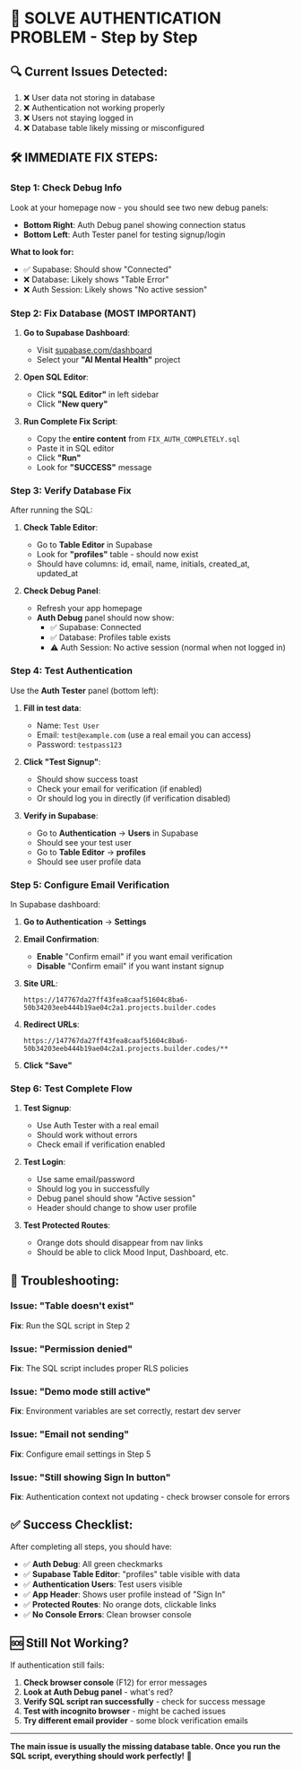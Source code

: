 # 🚨 SOLVE AUTHENTICATION PROBLEM - Step by Step

## 🔍 **Current Issues Detected:**

1. ❌ User data not storing in database
2. ❌ Authentication not working properly
3. ❌ Users not staying logged in
4. ❌ Database table likely missing or misconfigured

## 🛠️ **IMMEDIATE FIX STEPS:**

### **Step 1: Check Debug Info**

Look at your homepage now - you should see two new debug panels:

- **Bottom Right**: Auth Debug panel showing connection status
- **Bottom Left**: Auth Tester panel for testing signup/login

**What to look for:**

- ✅ Supabase: Should show "Connected"
- ❌ Database: Likely shows "Table Error"
- ❌ Auth Session: Likely shows "No active session"

### **Step 2: Fix Database (MOST IMPORTANT)**

1. **Go to Supabase Dashboard**:

   - Visit [supabase.com/dashboard](https://supabase.com/dashboard)
   - Select your **"AI Mental Health"** project

2. **Open SQL Editor**:

   - Click **"SQL Editor"** in left sidebar
   - Click **"New query"**

3. **Run Complete Fix Script**:
   - Copy the **entire content** from `FIX_AUTH_COMPLETELY.sql`
   - Paste it in SQL editor
   - Click **"Run"**
   - Look for **"SUCCESS"** message

### **Step 3: Verify Database Fix**

After running the SQL:

1. **Check Table Editor**:

   - Go to **Table Editor** in Supabase
   - Look for **"profiles"** table - should now exist
   - Should have columns: id, email, name, initials, created_at, updated_at

2. **Check Debug Panel**:
   - Refresh your app homepage
   - **Auth Debug** panel should now show:
     - ✅ Supabase: Connected
     - ✅ Database: Profiles table exists
     - ⚠️ Auth Session: No active session (normal when not logged in)

### **Step 4: Test Authentication**

Use the **Auth Tester** panel (bottom left):

1. **Fill in test data**:

   - Name: `Test User`
   - Email: `test@example.com` (use a real email you can access)
   - Password: `testpass123`

2. **Click "Test Signup"**:

   - Should show success toast
   - Check your email for verification (if enabled)
   - Or should log you in directly (if verification disabled)

3. **Verify in Supabase**:
   - Go to **Authentication** → **Users** in Supabase
   - Should see your test user
   - Go to **Table Editor** → **profiles**
   - Should see user profile data

### **Step 5: Configure Email Verification**

In Supabase dashboard:

1. **Go to Authentication** → **Settings**

2. **Email Confirmation**:

   - **Enable** "Confirm email" if you want email verification
   - **Disable** "Confirm email" if you want instant signup

3. **Site URL**:

   ```
   https://147767da27ff43fea8caaf51604c8ba6-50b34203eeb444b19ae04c2a1.projects.builder.codes
   ```

4. **Redirect URLs**:

   ```
   https://147767da27ff43fea8caaf51604c8ba6-50b34203eeb444b19ae04c2a1.projects.builder.codes/**
   ```

5. **Click "Save"**

### **Step 6: Test Complete Flow**

1. **Test Signup**:

   - Use Auth Tester with a real email
   - Should work without errors
   - Check email if verification enabled

2. **Test Login**:

   - Use same email/password
   - Should log you in successfully
   - Debug panel should show "Active session"
   - Header should change to show user profile

3. **Test Protected Routes**:
   - Orange dots should disappear from nav links
   - Should be able to click Mood Input, Dashboard, etc.

## 🔧 **Troubleshooting:**

### **Issue: "Table doesn't exist"**

**Fix**: Run the SQL script in Step 2

### **Issue: "Permission denied"**

**Fix**: The SQL script includes proper RLS policies

### **Issue: "Demo mode still active"**

**Fix**: Environment variables are set correctly, restart dev server

### **Issue: "Email not sending"**

**Fix**: Configure email settings in Step 5

### **Issue: "Still showing Sign In button"**

**Fix**: Authentication context not updating - check browser console for errors

## ✅ **Success Checklist:**

After completing all steps, you should have:

- ✅ **Auth Debug**: All green checkmarks
- ✅ **Supabase Table Editor**: "profiles" table visible with data
- ✅ **Authentication Users**: Test users visible
- ✅ **App Header**: Shows user profile instead of "Sign In"
- ✅ **Protected Routes**: No orange dots, clickable links
- ✅ **No Console Errors**: Clean browser console

## 🆘 **Still Not Working?**

If authentication still fails:

1. **Check browser console** (F12) for error messages
2. **Look at Auth Debug panel** - what's red?
3. **Verify SQL script ran successfully** - check for success message
4. **Test with incognito browser** - might be cached issues
5. **Try different email provider** - some block verification emails

---

**The main issue is usually the missing database table. Once you run the SQL script, everything should work perfectly!** 🚀
